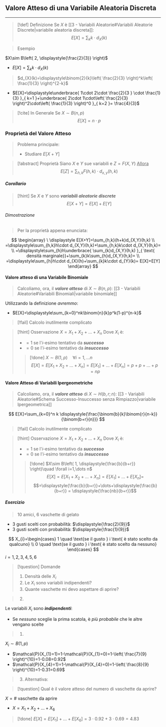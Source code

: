 ## Valore Atteso di una Variabile Aleatoria Discreta
---
>[!def] Definizione
>Se $X$ è [[3 - Variabili Aleatorie#Variabili Aleatorie Discrete|variabile aleatoria discreta]]:
>$$E[X]=\sum_{k}k\cdot d_{X}(k)$$

>Esempio

$X\sim B\left( 2, \displaystyle{\frac{2}{3}} \right)$

- $E[X]=\sum_{k}k\cdot d_{X}(k)$

>$d_{X}(k)=\displaystyle\binom{2}{k}\left( \frac{2}{3} \right)^k\left( \frac{1}{3} \right)^{2-k}$

- $E[X]=\displaystyle\underbrace{ 1\cdot 2\cdot \frac{2}{3 } \cdot \frac{1}{3} }_{ k=1 }+\underbrace{ 2\cdot 1\cdot\left( \frac{2}{3} \right)^2\cdot\left( \frac{1}{3} \right)^0 }_{ k=2 }= \frac{4}{3}$

>[!cite] In Generale
>Se $X\sim B(n,p)$
>$$E[X]=n\cdot p$$


### Proprietà del Valore Atteso
>Problema principale:
>- Studiare $E[X+Y]$

>[!abstract] Proprietà
>Siano $X$ e $Y$ sue variabili e $Z=F(X,Y)$
><u>Allora</u>
>$$E[Z]=\sum_{h,k}F(h,k)\cdot d_{x,y}(h,k)$$

##### Corollario
>[!hint] Se $X$ e $Y$ sono ***variabili aleatorie discrete***
>$$E[X+Y]=E[X]+E[Y]$$

###### Dimostrazione
>Per la proprietà appena enunciata:

$$
\begin{array}
\ \displaystyle E[X+Y]=\sum_{h,k}(h+k)d_{X,Y}(h,k) \\
=\displaystyle\sum_{h,k}h\cdot d_{X,Y}(h,k)+\sum_{h,k}k\cdot d_{X,Y}(h,k)= \\
=\displaystyle\sum_{h}h\underbrace{ \sum_{k}d_{X,Y}(h,k) }_{ \text{ densità marginale}}+\sum_{k}k\sum_{h}d_{X,Y}(h,k)= \\
=\displaystyle\sum_{h}h\cdot d_{X}(h)+\sum_{k}k\cdot d_{Y}(k)= E[X]+E[Y]
\end{array}
$$

#### Valore atteso di una Variabile Binomiale
>Calcoliamo, ora, il ***valore atteso*** di $X\sim B(n,p)$: [[3 - Variabili Aleatorie#Variabili Binomiali|variabile binomiale]]

Utilizzando la definizione *avremmo*:
- $E[X]=\displaystyle\sum_{k=0}^nk\binom{n}{k}p^k(1-p)^{n-k}$

>[!fail] Calcolo inutilmente complicato

>[!hint] Osservazione
>$X=X_{1}+X_{2}+\dots+X_{n}$
>Dove $X_{i}$ è:
>- $=1$ se l'$i$-esimo tentativo da ***successo***
>- $=0$ se l'$i$-esimo tentativo da ***insuccesso***
>
>>[!done] $X\sim B(1,p)\quad \forall i=1,\dots n$
>>$$E[X]=E[X_{1}+X_{2}+\dots+X_{n}]=E[X_{1}]+\dots+E[X_{n}]=p+p+\dots+p = np$$

#### Valore Atteso di Variabili Ipergeometriche
>Calcoliamo, ora, il ***valore atteso*** di $X\sim H(b,r;n)$: [[3 - Variabili Aleatorie#Schema Successo-Insuccesso senza Rimpiazzo|variabile Ipergeometrica]]

$$
E[X]=\sum_{k=0}^n k \displaystyle{\frac{\binom{b}{k}\binom{r}{n-k}}{\binom{b+r}{n}}}
$$

>[!fail] Calcolo inutilmente complicato

>[!hint] Osservazione
>$X=X_{1}+X_{2}+\dots+X_{n}$
>Dove $X_{i}$ è:
>- $=1$ se l'$i$-esimo tentativo da ***successo***
>- $=0$ se l'$i$-esimo tentativo da ***insuccesso***
>
>>[!done] $X\sim B\left( 1, \displaystyle{\frac{b}{b+r}} \right)\quad \forall i=1,\dots n$
>>$$E[X]=E[X_{1}+X_{2}+\dots+X_{n}]=E[X_{1}]+\dots+E[X_{n}]=$$
>>$$=\displaystyle{\frac{b}{b+r}}+\dots+\displaystyle{\frac{b}{b+r}} = \displaystyle{\frac{nb}{b+r}}$$

##### Esercizio
>$10$ amici, $6$ vaschette di gelato

- $3$ gusti scelti con probabilità: $\displaystyle{\frac{2}{9}}$
- $3$ gusti scelti con probabilità: $\displaystyle{\frac{1}{9}}$

$$
X_{i}=\begin{cases}
1 \quad \text{se il gusto } i
 \text{ è stato scelto da qualcuno} \\
0 \quad \text{se il gusto } i
 \text{ è stato scelto da nessuno}
\end{cases}
$$
$i=1,2,3,4,5,6$

>[!question] Domande
>1. Densità delle $X_{i}$
>2. Le $X_{i}$ sono variabili indipendenti?
>3. Quante vaschette mi devo aspettare di aprire?

>2.

Le variabili $X_{i}$ sono ***indipendenti***:
- Se *nessuno* sceglie la prima scatola, è *più probabile* che le altre vengano scelte

>1. 

$X_{i}\sim B(1,p)$
- $\mathcal{P}(X_{1}=1)=1-\mathcal{P}(X_{1}=0)=1-\left( \frac{7}{9} \right)^{10}=1-0.08=0.92$
- $\mathcal{P}(X_{4}=1)=1-\mathcal{P}(X_{4}=0)=1-\left( \frac{8}{9} \right)^{10}=1-0.31=0.69$


>3. Alternativa:

>[!question] Qual è il valore atteso del numero di vaschette da aprire?

$X=\#$ vaschette da aprire

- $X=X_{1}+X_{2}+\dots+X_{6}$

>[!done] $E[X]=E[X_{1}]+\dots+E[X_{6}]=3\cdot0.92+3\cdot 0.69=4.83$
